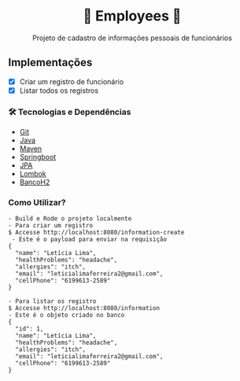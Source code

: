 <h1 align="center">🚀 Employees 🚀</h1>
<p align="center">Projeto de cadastro de informações pessoais de funcionários</p>

## Implementações
- [x] Criar um registro de funcionário
- [x] Listar todos os registros

### 🛠 Tecnologias e Dependências
* [Git](#Git)
* [Java](#Java)
* [Maven](#Maven)
* [Springboot](#Springboot)
* [JPA](#JPA)
* [Lombok](#Lombok)
* [BancoH2](#BancoH2)


### Como Utilizar?
```
- Build e Rode o projeto localmente
- Para criar um registro 
$ Accesse http://localhost:8080/information-create
 - Este é o payload para enviar na requisição
{
  "name": "Letícia Lima",
  "healthProblems": "headache",
  "allergies": "itch",
  "email": "leticialimaferreira2@gmail.com",
  "cellPhone": "6199613-2589"
}

- Para listar os registro 
$ Accesse http://localhost:8080/information
- Este é o objeto criado no banco
{
  "id": 1,
  "name": "Letícia Lima",
  "healthProblems": "headache",
  "allergies": "itch",
  "email": "leticialimaferreira2@gmail.com",
  "cellPhone": "6199613-2589"
}
```


